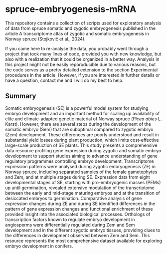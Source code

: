 # spruce-embryogenesis-mRNA

This repository contains a collection of scripts used for exploratory analysis of data from spruce somatic and zygotic embryogenesis published in the article A transcriptome atlas of zygotic and somatic embryogenesis in Norway spruce (Stojkovič et al., 2024).

If you came here to re-analyse the data, you probably went through a project that took many lines of code, provided you with new knowledge, but also with a realization that it could be organized in a better way. Analysis in this project might not be easily reporoducible due to various reasons, but the code serves as a pretty detailed extension to the section Experimental procedures in the article. However, if you are interested in further details or have a question, contact me and I will do my best to help. 

## Summary 

Somatic embryogenesis (SE) is a powerful model system for studying embryo development and an important method for scaling up availability of elite and climate-adapted genetic material of Norway spruce (*Picea abies* L. Karst). However, there are several steps during the development of the somatic embryo (Sem) that are suboptimal compared to zygotic embryo (Zem) development. These differences are poorly understood and result in substantial yield losses during plant production, which limits cost-effective large-scale production of SE plants. This study presents a comprehensive data resource profiling gene expression during zygotic and somatic embryo development to support studies aiming to advance understanding of gene regulatory programmes controlling embryo development. Transcriptome expression patterns were analysed during zygotic embryogenesis (ZE) in Norway spruce, including separated samples of the female gametophytes and Zem, and at multiple stages during SE. Expression data from eight developmental stages of SE, starting with pro-embryogenic masses (PEMs) up until germination, revealed extensive modulation of the transcriptome between the early and mid-stage maturing embryos and at the transition of desiccated embryos to germination. Comparative analysis of gene expression changes during ZE and during SE identified differences in the pattern of gene expression changes and functional enrichment of these provided insight into the associated biological processes. Orthologs of transcription factors known to regulate embryo development in angiosperms were differentially regulated during Zem and Sem development and in the different zygotic embryo tissues, providing clues to the differences in development observed between Zem and Sem. This resource represents the most comprehensive dataset available for exploring embryo development in conifers.  

 
